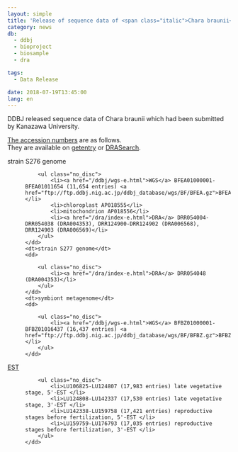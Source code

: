 ```yaml
---
layout: simple
title: 'Release of sequence data of <span class="italic">Chara braunii</span>'
category: news
db:
  - ddbj
  - bioproject
  - biosample
  - dra

tags:
  - Data Release

date: 2018-07-19T13:45:00
lang: en
---
```


<p>DDBJ released sequence data of <span class="italic">Chara braunii</span> which had been submitted by Kanazawa University. </p>

<p><a href="/documents/accessions.html">The accession numbers</a> are as follows. <br>They are available on <a href="http://getentry.ddbj.nig.ac.jp/top-e.html">getentry</a> or <a href="http://ddbj.nig.ac.jp/DRASearch/">DRASearch</a>. </p>

<dl>
    <dt>strain S276 genome</dt>
    <dd>

        <ul class="no_disc">
            <li><a href="/ddbj/wgs-e.html">WGS</a> BFEA01000001-BFEA01011654 (11,654 entries) <a href="ftp://ftp.ddbj.nig.ac.jp/ddbj_database/wgs/BF/BFEA.gz">BFEA.gz</a></li>
            <li>chloroplast AP018555</li>
            <li>mitochondrion AP018556</li>
            <li><a href="/dra/index-e.html">DRA</a> DRR054004-DRR054038 (DRA004353), DRR124900-DRR124902 (DRA006568), DRR124903 (DRA006569)</li>
        </ul>
    </dd>
    <dt>strain S277 genome</dt>
    <dd>

        <ul class="no_disc">
            <li><a href="/dra/index-e.html">DRA</a> DRR054048 (DRA004353)</li>
        </ul>
    </dd>
    <dt>symbiont metagenome</dt>
    <dd>

        <ul class="no_disc">
            <li><a href="/ddbj/wgs-e.html">WGS</a> BFBZ01000001-BFBZ01016437 (16,437 entries) <a href="ftp://ftp.ddbj.nig.ac.jp/ddbj_database/wgs/BF/BFBZ.gz">BFBZ.gz</a></li>
        </ul>
    </dd>
</dl>

<dl class="top_space">
    <dt><a href="/ddbj/est-e.html">EST</a></dt>
    <dd>

        <ul class="no_disc">
            <li>LU106825-LU124807 (17,983 entries) late vegetative stage, 5'-EST </li>
            <li>LU124808-LU142337 (17,530 entries) late vegetative stage, 3'-EST </li>
            <li>LU142338-LU159758 (17,421 entries) reproductive stages before fertilization, 5'-EST </li>
            <li>LU159759-LU176793 (17,035 entries) reproductive stages before fertilization, 3'-EST </li>
        </ul>
    </dd>
</dl>
